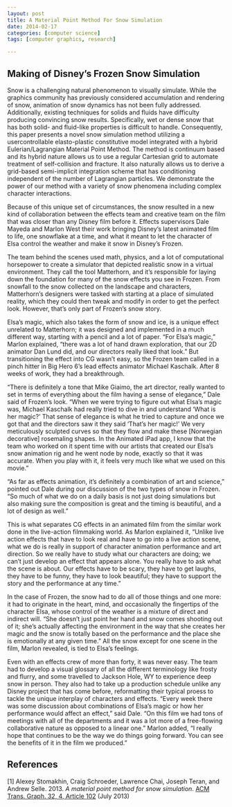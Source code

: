 ```yaml
---
layout: post
title: A Material Point Method For Snow Simulation
date: 2014-02-17 
categories: [computer science]
tags: [computer graphics, research]

---
```


Making of Disney’s Frozen Snow Simulation
---
Snow is a challenging natural phenomenon to visually simulate. While the graphics community has previously considered accumulation and rendering of snow, animation of snow dynamics has not been fully addressed. Additionally, existing techniques for solids and fluids have difficulty producing convincing snow results. Specifically, wet or dense snow that has both solid- and fluid-like properties is difficult to handle. Consequently, this paper presents a novel snow simulation method utilizing a usercontrollable elasto-plastic constitutive model integrated with a hybrid Eulerian/Lagrangian Material Point Method. The method is continuum based and its hybrid nature allows us to use a regular Cartesian grid to automate treatment of self-collision and fracture. It also naturally allows us to derive a grid-based semi-implicit integration scheme that has conditioning independent of the number of Lagrangian particles. We demonstrate the power of our method with a variety of snow phenomena including complex character interactions.

Because of this unique set of circumstances, the snow resulted in a new kind of collaboration between the effects team and creative team on the film that was closer than any Disney film before it. Effects supervisors Dale Mayeda and Marlon West their work bringing Disney’s latest animated film to life, one snowflake at a time, and what it meant to let the character of Elsa control the weather and make it snow in Disney’s Frozen.

The team behind the scenes used math, physics, and a lot of computational horsepower to create a simulator that depicted realistic snow in a virtual environment. They call the tool Matterhorn, and it’s responsible for laying down the foundation for many of the snow effects you see in Frozen. From snowfall to the snow collected on the landscape and characters, Matterhorn’s designers were tasked with starting at a place of simulated reality, which they could then tweak and modify in order to get the perfect look. However, that’s only part of Frozen’s snow story.

Elsa’s magic, which also takes the form of snow and ice, is a unique effect unrelated to Matterhorn; it was designed and implemented in a much different way, starting with a pencil and a lot of paper. “For Elsa’s magic,” Marlon explained, “there was a lot of hand drawn exploration, that our 2D animator Dan Lund did, and our directors really liked that look.” But transitioning the effect into CG wasn’t easy, so the Frozen team called in a pinch hitter in Big Hero 6’s lead effects animator Michael Kaschalk. After 8 weeks of work, they had a breakthrough.

“There is definitely a tone that Mike Giaimo, the art director, really wanted to set in terms of everything about the film having a sense of elegance,” Dale said of Frozen’s look. “When we were trying to figure out what Elsa’s magic was, Michael Kaschalk had really tried to dive in and understand ‘What is her magic?’ That sense of elegance is what he tried to capture and once we got that and the directors saw it they said ‘That’s her magic!’ We very meticulously sculpted curves so that they flow and make these [Norwegian decorative] rosemaling shapes. In the Animated iPad app, I know that the team who worked on it spent time with our artists that created our Elsa’s snow animation rig and he went node by node, exactly so that it was accurate. When you play with it, it feels very much like what we used on this movie.”

“As far as effects animation, it’s definitely a combination of art and science,” pointed out Dale during our discussion of the two types of snow in Frozen. “So much of what we do on a daily basis is not just doing simulations but also making sure the composition is great and the timing is beautiful, and a lot of design as well.”

This is what separates CG effects in an animated film from the similar work done in the live-action filmmaking world. As Marlon explained it, “Unlike live action effects that have to look real and have to go into a live action scene, what we do is really in support of character animation performance and art direction. So we really have to study what our characters are doing; we can’t just develop an effect that appears alone. You really have to ask what the scene is about. Our effects have to be scary, they have to get laughs, they have to be funny, they have to look beautiful; they have to support the story and the performance at any time.”

In the case of Frozen, the snow had to do all of those things and one more: it had to originate in the heart, mind, and occasionally the fingertips of the character Elsa, whose control of the weather is a mixture of direct and indirect will. “She doesn’t just point her hand and snow comes shooting out of it; she’s actually affecting the environment in the way that she creates her magic and the snow is totally based on the performance and the place she is emotionally at any given time.” All the snow except for one scene in the film, Marlon revealed, is tied to Elsa’s feelings.

Even with an effects crew of more than forty, it was never easy. The team had to develop a visual glossary of all the different terminology like frosty and flurry, and some travelled to Jackson Hole, WY to experience deep snow in person. They also had to take up a production schedule unlike any Disney project that has come before, reformatting their typical proess to tackle the unique interplay of characters and effects. “Every week there was some discussion about combinations of Elsa’s magic or how her performance would affect an effect,” said Dale. “On this film we had tons of meetings with all of the departments and it was a lot more of a free-flowing collaborative nature as opposed to a linear one.” Marlon added, “I really hope that continues to be the way we do things going forward. You can see the benefits of it in the film we produced.”



References
---

[1] Alexey Stomakhin, Craig Schroeder, Lawrence Chai, Joseph Teran, and Andrew Selle. 2013. *A material point method for snow simulation*. [ACM Trans. Graph. 32, 4, Article 102](http://dl.acm.org/citation.cfm?id=2461948) (July 2013)